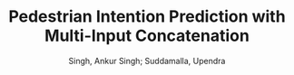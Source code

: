 ---
paperId: 55
author: Singh, Ankur Singh; Suddamalla, Upendra 
title: Pedestrian Intention Prediction with Multi-Input Concatenation
pdf: --
poster: --
alt: --
type: --
category: Extended Abstract
link: --
conference: cvpr
year: 2021
tags: cvpr-2021
---